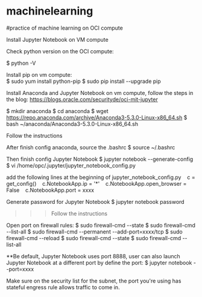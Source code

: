 # machinelearning
#practice of machine learning on OCI compute

Install Jupyter Notebook on VM compute

Check python version on the OCI compute:

$ python -V 

Install pip on vm compute:  
$ sudo yum install python-pip
$ sudo pip install --upgrade pip

Install Anaconda and Jupyter Notebook on vm compute, follow the steps in the blog:
https://blogs.oracle.com/securityde/oci-mit-jupyter

$ mkdir anaconda
$ cd anaconda
$ wget https://repo.anaconda.com/archive/Anaconda3-5.3.0-Linux-x86_64.sh
$ bash ~/anaconda/Anaconda3-5.3.0-Linux-x86_64.sh

Follow the instructions

After finish config anaconda, source the .bashrc
$ source ~/.bashrc

Then finish config Jupyter Notebook
$ jupyter notebook --generate-config
$ vi /home/opc/.jupyter/jupyter_notebook_config.py

add the following lines at the beginning of jupyter_notebook_config.py
   c = get_config()
   c.NotebookApp.ip = '*'
   c.NotebookApp.open_browser = False
   c.NotebookApp.port = xxxx

Generate password for Jupyter Notebook 
$ jupyter notebook password
>>> Follow the instructions

Open port on firewall rules:
$ sudo firewall-cmd --state
$ sudo firewall-cmd --list-all
$ sudo firewall-cmd --permanent --add-port=xxxx/tcp
$ sudo firewall-cmd --reload
$ sudo firewall-cmd --state
$ sudo firewall-cmd --list-all

**Be default, Jupyter Notebook uses port 8888, user can also launch Jupyter Notebook at a different port by define the port: 
$ jupyter notebook --port=xxxx

Make sure on the security list for the subnet, the port you're using has stateful engress rule allows traffic to come in.
